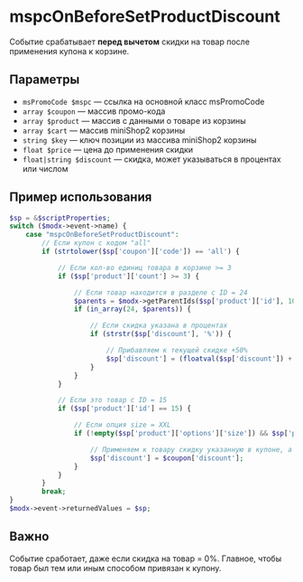 # mspcOnBeforeSetProductDiscount

Событие срабатывает **перед вычетом** скидки на товар после применения купона к корзине.

## Параметры

* `msPromoCode $mspc` — ссылка на основной класс msPromoCode
* `array $coupon` — массив промо-кода
* `array $product` — массив с данными о товаре из корзины
* `array $cart` — массив miniShop2 корзины
* `string $key` — ключ позиции из массива miniShop2 корзины
* `float $price` — цена до применения скидки
* `float|string $discount` — скидка, может указываться в процентах или числом

## Пример использования

```php
$sp = &$scriptProperties;
switch ($modx->event->name) {
    case "mspcOnBeforeSetProductDiscount":
        // Если купон с кодом "all"
        if (strtolower($sp['coupon']['code']) == 'all') {

            // Если кол-во единиц товара в корзине >= 3
            if ($sp['product']['count'] >= 3) {

                // Если товар находится в разделе с ID = 24
                $parents = $modx->getParentIds($sp['product']['id'], 10);
                if (in_array(24, $parents)) {

                    // Если скидка указана в процентах
                    if (strstr($sp['discount'], '%')) {

                        // Прибавляем к текущей скидке +50%
                        $sp['discount'] = (floatval($sp['discount']) + 50) . '%';
                    }
                }
            }

            // Если это товар с ID = 15
            if ($sp['product']['id'] == 15) {

                // Если опция size = XXL
                if (!empty($sp['product']['options']['size']) && $sp['product']['options']['size'] == 'XXL') {

                    // Применяем к товару скидку указанную в купоне, а не в связях с товарами/разделами
                    $sp['discount'] = $coupon['discount'];
                }
            }
        }
        break;
}
$modx->event->returnedValues = $sp;
```

## Важно

Событие сработает, даже если скидка на товар = 0%. Главное, чтобы товар был тем или иным способом привязан к купону.
